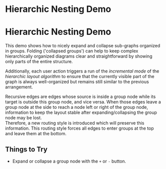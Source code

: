 <!--
 //////////////////////////////////////////////////////////////////////////////
 // @license
 // This file is part of yFiles for HTML 2.6.0.3.
 // Use is subject to license terms.
 //
 // Copyright (c) 2000-2024 by yWorks GmbH, Vor dem Kreuzberg 28,
 // 72070 Tuebingen, Germany. All rights reserved.
 //
 //////////////////////////////////////////////////////////////////////////////
-->
# Hierarchic Nesting Demo

# Hierarchic Nesting Demo

This demo shows how to nicely expand and collapse sub-graphs organized in groups. Folding ('collapsed groups') can help to keep complex hierarchically organized diagrams clear and straightforward by showing only parts of the entire structure.

Additionally, each user action triggers a run of the _incremental mode_ of the _hierarchic layout algorithm_ to ensure that the currently visible part of the graph is always well-organized but remains still similar to the previous arrangement.

Recursive edges are edges whose source is inside a group node while its target is outside this group node, and vice versa. When those edges leave a group node at the side to reach a node left or right of the group node, information to keep the layout stable after expanding/collapsing the group node may be lost.  
Therefore, a new routing style is introduced which will preserve this information. This routing style forces all edges to enter groups at the top and leave them at the bottom.

## Things to Try

- Expand or collapse a group node with the `+` or `-` button.
